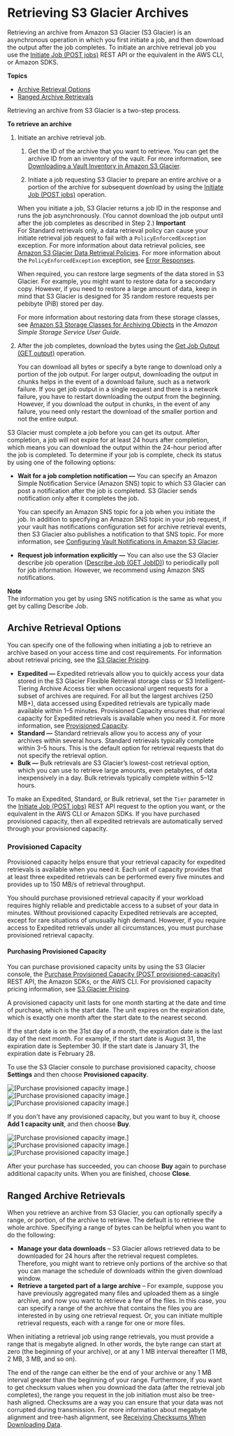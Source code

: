 # Retrieving S3 Glacier Archives<a name="downloading-an-archive-two-steps"></a>

Retrieving an archive from Amazon S3 Glacier \(S3 Glacier\) is an asynchronous operation in which you first initiate a job, and then download the output after the job completes\. To initiate an archive retrieval job you use the [Initiate Job \(POST jobs\)](api-initiate-job-post.md) REST API or the equivalent in the AWS CLI, or Amazon SDKS\.

**Topics**
+ [Archive Retrieval Options](#api-downloading-an-archive-two-steps-retrieval-options)
+ [Ranged Archive Retrievals](#downloading-an-archive-range)

Retrieving an archive from S3 Glacier is a two\-step process\.

**To retrieve an archive**

1. Initiate an archive retrieval job\.

   1. Get the ID of the archive that you want to retrieve\. You can get the archive ID from an inventory of the vault\. For more information, see [Downloading a Vault Inventory in Amazon S3 Glacier](vault-inventory.md)\. 

   1. Initiate a job requesting S3 Glacier to prepare an entire archive or a portion of the archive for subsequent download by using the [Initiate Job \(POST jobs\)](api-initiate-job-post.md) operation\. 

   When you initiate a job, S3 Glacier returns a job ID in the response and runs the job asynchronously\. \(You cannot download the job output until after the job completes as described in Step 2\.\)
**Important**  
For Standard retrievals only, a data retrieval policy can cause your initiate retrieval job request to fail with a `PolicyEnforcedException` exception\. For more information about data retrieval policies, see [Amazon S3 Glacier Data Retrieval Policies](data-retrieval-policy.md)\. For more information about the `PolicyEnforcedException` exception, see [Error Responses](api-error-responses.md)\.

   When required, you can restore large segments of the data stored in S3 Glacier\. For example, you might want to restore data for a secondary copy\. However, if you need to restore a large amount of data, keep in mind that S3 Glacier is designed for 35 random restore requests per pebibyte \(PiB\) stored per day\. 

   For more information about restoring data from these storage classes, see [ Amazon S3 Storage Classes for Archiving Objects]( https://docs.aws.amazon.com/AmazonS3/latest/dev/storage-class-intro.html#sc-glacier) in the *Amazon Simple Storage Service User Guide*\.

1. After the job completes, download the bytes using the [Get Job Output \(GET output\)](api-job-output-get.md) operation\. 

   You can download all bytes or specify a byte range to download only a portion of the job output\. For larger output, downloading the output in chunks helps in the event of a download failure, such as a network failure\. If you get job output in a single request and there is a network failure, you have to restart downloading the output from the beginning\. However, if you download the output in chunks, in the event of any failure, you need only restart the download of the smaller portion and not the entire output\. 

S3 Glacier must complete a job before you can get its output\. After completion, a job will not expire for at least 24 hours after completion, which means you can download the output within the 24\-hour period after the job is completed\. To determine if your job is complete, check its status by using one of the following options:
+ **Wait for a job completion notification —** You can specify an Amazon Simple Notification Service \(Amazon SNS\) topic to which S3 Glacier can post a notification after the job is completed\. S3 Glacier sends notification only after it completes the job\.

  You can specify an Amazon SNS topic for a job when you initiate the job\. In addition to specifying an Amazon SNS topic in your job request, if your vault has notifications configuration set for archive retrieval events, then S3 Glacier also publishes a notification to that SNS topic\. For more information, see [Configuring Vault Notifications in Amazon S3 Glacier](configuring-notifications.md)\.
+ **Request job information explicitly —** You can also use the S3 Glacier describe job operation \([Describe Job \(GET JobID\)](api-describe-job-get.md)\) to periodically poll for job information\. However, we recommend using Amazon SNS notifications\.

**Note**  
The information you get by using SNS notification is the same as what you get by calling Describe Job\. 

## Archive Retrieval Options<a name="api-downloading-an-archive-two-steps-retrieval-options"></a>

You can specify one of the following when initiating a job to retrieve an archive based on your access time and cost requirements\. For information about retrieval pricing, see the [S3 Glacier Pricing](http://aws.amazon.com/glacier/pricing/)\.
+ **Expedited —** Expedited retrievals allow you to quickly access your data stored in the S3 Glacier Flexible Retrieval storage class or S3 Intelligent\-Tiering Archive Access tier when occasional urgent requests for a subset of archives are required\. For all but the largest archives \(250 MB\+\), data accessed using Expedited retrievals are typically made available within 1–5 minutes\. Provisioned Capacity ensures that retrieval capacity for Expedited retrievals is available when you need it\. For more information, see [Provisioned Capacity](#api-downloading-an-archive-two-steps-retrieval-expedited-capacity)\. 
+ **Standard —** Standard retrievals allow you to access any of your archives within several hours\. Standard retrievals typically complete within 3–5 hours\. This is the default option for retrieval requests that do not specify the retrieval option\.
+ **Bulk —** Bulk retrievals are S3 Glacier’s lowest\-cost retrieval option, which you can use to retrieve large amounts, even petabytes, of data inexpensively in a day\. Bulk retrievals typically complete within 5–12 hours\.

To make an Expedited, Standard, or Bulk retrieval, set the `Tier` parameter in the [Initiate Job \(POST jobs\)](api-initiate-job-post.md) REST API request to the option you want, or the equivalent in the AWS CLI or Amazon SDKs\. If you have purchased provisioned capacity, then all expedited retrievals are automatically served through your provisioned capacity\. 

### Provisioned Capacity<a name="api-downloading-an-archive-two-steps-retrieval-expedited-capacity"></a>

Provisioned capacity helps ensure that your retrieval capacity for expedited retrievals is available when you need it\. Each unit of capacity provides that at least three expedited retrievals can be performed every five minutes and provides up to 150 MB/s of retrieval throughput\.

You should purchase provisioned retrieval capacity if your workload requires highly reliable and predictable access to a subset of your data in minutes\. Without provisioned capacity Expedited retrievals are accepted, except for rare situations of unusually high demand\. However, if you require access to Expedited retrievals under all circumstances, you must purchase provisioned retrieval capacity\. 

#### Purchasing Provisioned Capacity<a name="downloading-an-archive-purchase-provisioned-capacity"></a>

You can purchase provisioned capacity units by using the S3 Glacier console, the [Purchase Provisioned Capacity \(POST provisioned\-capacity\)](api-PurchaseProvisionedCapacity.md) REST API, the Amazon SDKs, or the AWS CLI\. For provisioned capacity pricing information, see [S3 Glacier Pricing](http://aws.amazon.com/glacier/pricing/)\. 

A provisioned capacity unit lasts for one month starting at the date and time of purchase, which is the start date\. The unit expires on the expiration date, which is exactly one month after the start date to the nearest second\. 

If the start date is on the 31st day of a month, the expiration date is the last day of the next month\. For example, if the start date is August 31, the expiration date is September 30\. If the start date is January 31, the expiration date is February 28\.

 To use the S3 Glacier console to purchase provisioned capacity, choose **Settings** and then choose **Provisioned capacity**\.

![\[Purchase provisioned capacity image.\]](http://docs.aws.amazon.com/amazonglacier/latest/dev/images/gl-purchase-provisoned-capacity.png)![\[Purchase provisioned capacity image.\]](http://docs.aws.amazon.com/amazonglacier/latest/dev/)![\[Purchase provisioned capacity image.\]](http://docs.aws.amazon.com/amazonglacier/latest/dev/)

If you don't have any provisioned capacity, but you want to buy it, choose **Add 1 capacity unit**, and then choose **Buy**\.

![\[Purchase provisioned capacity image.\]](http://docs.aws.amazon.com/amazonglacier/latest/dev/images/gl-buy-provisoned-capacity.png)![\[Purchase provisioned capacity image.\]](http://docs.aws.amazon.com/amazonglacier/latest/dev/)![\[Purchase provisioned capacity image.\]](http://docs.aws.amazon.com/amazonglacier/latest/dev/)

After your purchase has succeeded, you can choose **Buy** again to purchase additional capacity units\. When you are finished, choose **Close**\. 

## Ranged Archive Retrievals<a name="downloading-an-archive-range"></a>

When you retrieve an archive from S3 Glacier, you can optionally specify a range, or portion, of the archive to retrieve\. The default is to retrieve the whole archive\. Specifying a range of bytes can be helpful when you want to do the following:
+ **Manage your data downloads** – S3 Glacier allows retrieved data to be downloaded for 24 hours after the retrieval request completes\. Therefore, you might want to retrieve only portions of the archive so that you can manage the schedule of downloads within the given download window\.
+ **Retrieve a targeted part of a large archive** – For example, suppose you have previously aggregated many files and uploaded them as a single archive, and now you want to retrieve a few of the files\. In this case, you can specify a range of the archive that contains the files you are interested in by using one retrieval request\. Or, you can initiate multiple retrieval requests, each with a range for one or more files\.

When initiating a retrieval job using range retrievals, you must provide a range that is megabyte aligned\. In other words, the byte range can start at zero \(the beginning of your archive\), or at any 1 MB interval thereafter \(1 MB, 2 MB, 3 MB, and so on\)\. 

The end of the range can either be the end of your archive or any 1 MB interval greater than the beginning of your range\. Furthermore, if you want to get checksum values when you download the data \(after the retrieval job completes\), the range you request in the job initiation must also be tree\-hash aligned\. Checksums are a way you can ensure that your data was not corrupted during transmission\. For more information about megabyte alignment and tree\-hash alignment, see [Receiving Checksums When Downloading Data](checksum-calculations-range.md)\. 